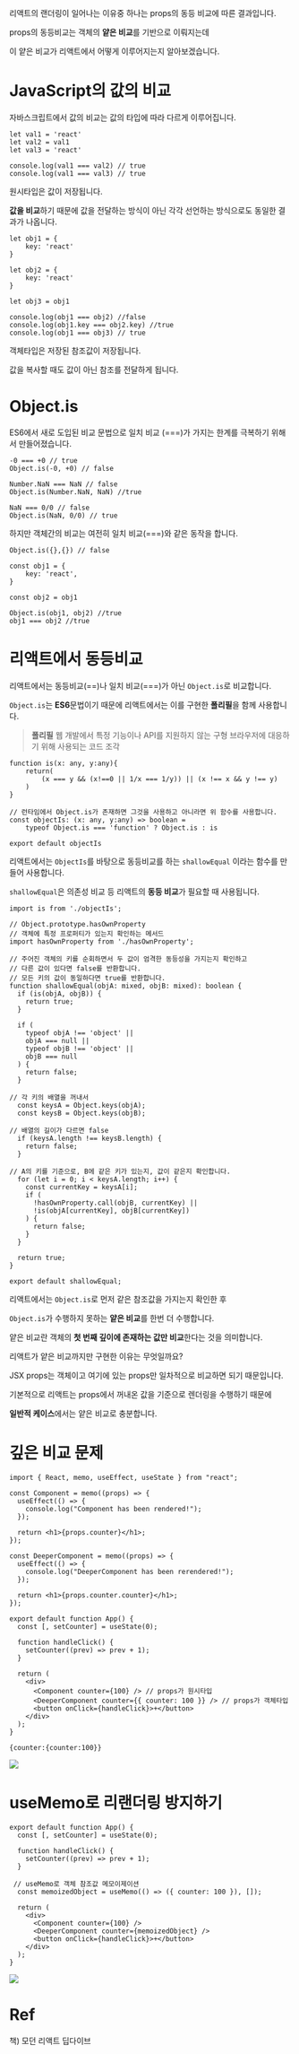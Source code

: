 리액트의 랜더링이 일어나는 이유중 하나는 props의 동등 비교에 따른 결과입니다.

props의 동등비교는 객체의 **얕은 비교**를 기반으로 이뤄지는데

이 얕은 비교가 리액트에서 어떻게 이루어지는지 알아보겠습니다.

# JavaScript의 값의 비교

자바스크립트에서 값의 비교는 값의 타입에 따라 다르게 이루어집니다.

```tsx
let val1 = 'react'
let val2 = val1
let val3 = 'react'

console.log(val1 === val2) // true
console.log(val1 === val3) // true
```

원시타입은 값이 저장됩니다.

**값을 비교**하기 때문에 값을 전달하는 방식이 아닌 각각 선언하는 방식으로도 동일한 결과가 나옵니다.

```tsx
let obj1 = {
	key: 'react'
}

let obj2 = {
	key: 'react'
}

let obj3 = obj1

console.log(obj1 === obj2) //false
console.log(obj1.key === obj2.key) //true
console.log(obj1 === obj3) // true
```

객체타입은 저장된 참조값이 저장됩니다.

값을 복사할 때도 값이 아닌 참조를 전달하게 됩니다.

# Object.is

ES6에서 새로 도입된 비교 문법으로 일치 비교 (===)가 가지는 한계를 극복하기 위해서 만들어졌습니다.

```tsx
-0 === +0 // true
Object.is(-0, +0) // false

Number.NaN === NaN // false
Object.is(Number.NaN, NaN) //true

NaN === 0/0 // false
Object.is(NaN, 0/0) // true
```

하지만 객체간의 비교는 여전히 일치 비교(===)와 같은 동작을 합니다.

```tsx
Object.is({},{}) // false

const obj1 = {
	key: 'react',
}

const obj2 = obj1

Object.is(obj1, obj2) //true
obj1 === obj2 //true
```

# 리액트에서 동등비교

리액트에서는 동등비교(==)나 일치 비교(===)가 아닌 `Object.is`로 비교합니다.

`Object.is`는 **ES6**문법이기 때문에 리액트에서는 이를 구현한 **폴리필**을 함께 사용합니다.

> **폴리필**
웹 개발에서 특정 기능이나 API를 지원하지 않는 구형 브라우저에 대응하기 위해 사용되는 코드 조각
> 

```tsx
function is(x: any, y:any){
	return(
		(x === y && (x!==0 || 1/x === 1/y)) || (x !== x && y !== y)
	)
}

// 런타임에서 Object.is가 존재하면 그것을 사용하고 아니라면 위 함수를 사용합니다.
const objectIs: (x: any, y:any) => boolean =
	typeof Object.is === 'function' ? Object.is : is

export default objectIs
```

리액트에서는 `ObjectIs`를 바탕으로 동등비교를 하는 `shallowEqual` 이라는 함수를 만들어 사용합니다.

`shallowEqual`은 의존성 비교 등 리액트의 **동등 비교**가 필요할 때 사용됩니다.

```tsx
import is from './objectIs';

// Object.prototype.hasOwnProperty
// 객체에 특정 프로퍼티가 있는지 확인하는 메서드
import hasOwnProperty from './hasOwnProperty';

// 주어진 객체의 키를 순회하면서 두 값이 엄격한 동등성을 가지는지 확인하고
// 다른 값이 있다면 false를 반환합니다.
// 모든 키의 값이 동일하다면 true를 반환합니다.
function shallowEqual(objA: mixed, objB: mixed): boolean {
  if (is(objA, objB)) {
    return true;
  }

  if (
    typeof objA !== 'object' ||
    objA === null ||
    typeof objB !== 'object' ||
    objB === null
  ) {
    return false;
  }

// 각 키의 배열을 꺼내서 
  const keysA = Object.keys(objA);
  const keysB = Object.keys(objB);

// 배열의 길이가 다르면 false
  if (keysA.length !== keysB.length) {
    return false;
  }

// A의 키를 기준으로, B에 같은 키가 있는지, 값이 같은지 확인합니다.
  for (let i = 0; i < keysA.length; i++) {
    const currentKey = keysA[i];
    if (
      !hasOwnProperty.call(objB, currentKey) ||
      !is(objA[currentKey], objB[currentKey])
    ) {
      return false;
    }
  }

  return true;
}

export default shallowEqual;
```

리액트에서는 `Object.is`로 먼저 같은 참조값을 가지는지 확인한 후

`Object.is`가 수행하지 못하는 **얕은 비교**를 한번 더 수행합니다.

얕은 비교란 객체의 **첫 번째 깊이에 존재하는 값만 비교**한다는 것을 의미합니다.

리액트가 얕은 비교까지만 구현한 이유는 무엇일까요?

JSX props는 객체이고 여기에 있는 props만 일차적으로 비교하면 되기 때문입니다.

기본적으로 리액트는 props에서 꺼내온 값을 기준으로 렌더링을 수행하기 때문에

**일반적 케이스**에서는 얕은 비교로 충분합니다.

# 깊은 비교 문제

```tsx
import { React, memo, useEffect, useState } from "react";

const Component = memo((props) => {
  useEffect(() => {
    console.log("Component has been rendered!");
  });

  return <h1>{props.counter}</h1>;
});

const DeeperComponent = memo((props) => {
  useEffect(() => {
    console.log("DeeperComponent has been rerendered!");
  });

  return <h1>{props.counter.counter}</h1>;
});

export default function App() {
  const [, setCounter] = useState(0);

  function handleClick() {
    setCounter((prev) => prev + 1);
  }

  return (
    <div>
      <Component counter={100} /> // props가 원시타입
      <DeeperComponent counter={{ counter: 100 }} /> // props가 객체타입
      <button onClick={handleClick}>+</button>
    </div>
  );
}

{counter:{counter:100}}
```

![](./asset/Feb-21-2024%2013-01-31.gif)

# useMemo로 리랜더링 방지하기

```tsx
export default function App() {
  const [, setCounter] = useState(0);

  function handleClick() {
    setCounter((prev) => prev + 1);
  }

 // useMemo로 객체 참조값 메모이제이션
  const memoizedObject = useMemo(() => ({ counter: 100 }), []);

  return (
    <div>
      <Component counter={100} />
      <DeeperComponent counter={memoizedObject} />
      <button onClick={handleClick}>+</button>
    </div>
  );
}
```

![](./asset//Feb-21-2024%2015-16-24.gif)

# Ref

책) 모던 리액트 딥다이브